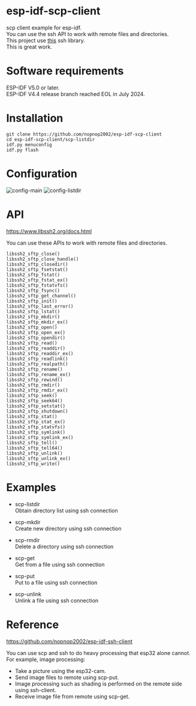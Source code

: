 # esp-idf-scp-client
scp client example for esp-idf.   
You can use the ssh API to work with remote files and directories.   
This project use [this](https://gitlab.com/ch405labs/ch405labs_esp_libssh2) ssh library.   
This is great work.   

# Software requirements
ESP-IDF V5.0 or later.   
ESP-IDF V4.4 release branch reached EOL in July 2024.   

# Installation
```
git clone https://github.com/nopnop2002/esp-idf-scp-client
cd esp-idf-scp-client/scp-listdir
idf.py menuconfig
idf.py flash
```

# Configuration   

![config-main](https://user-images.githubusercontent.com/6020549/119904361-33782700-bf85-11eb-8a90-c5f05ac83f87.jpg)
![config-listdir](https://user-images.githubusercontent.com/6020549/166656776-74668eae-a92d-4acd-8d4f-ca2eca964579.jpg)

# API   
https://www.libssh2.org/docs.html

You can use these APIs to work with remote files and directories.   
```
libssh2_sftp_close()
libssh2_sftp_close_handle()
libssh2_sftp_closedir()
libssh2_sftp_fsetstat()
libssh2_sftp_fstat()
libssh2_sftp_fstat_ex()
libssh2_sftp_fstatvfs()
libssh2_sftp_fsync()
libssh2_sftp_get_channel()
libssh2_sftp_init()
libssh2_sftp_last_error()
libssh2_sftp_lstat()
libssh2_sftp_mkdir()
libssh2_sftp_mkdir_ex()
libssh2_sftp_open()
libssh2_sftp_open_ex()
libssh2_sftp_opendir()
libssh2_sftp_read()
libssh2_sftp_readdir()
libssh2_sftp_readdir_ex()
libssh2_sftp_readlink()
libssh2_sftp_realpath()
libssh2_sftp_rename()
libssh2_sftp_rename_ex()
libssh2_sftp_rewind()
libssh2_sftp_rmdir()
libssh2_sftp_rmdir_ex()
libssh2_sftp_seek()
libssh2_sftp_seek64()
libssh2_sftp_setstat()
libssh2_sftp_shutdown()
libssh2_sftp_stat()
libssh2_sftp_stat_ex()
libssh2_sftp_statvfs()
libssh2_sftp_symlink()
libssh2_sftp_symlink_ex()
libssh2_sftp_tell()
libssh2_sftp_tell64()
libssh2_sftp_unlink()
libssh2_sftp_unlink_ex()
libssh2_sftp_write()
```

# Examples   
- scp-listdir   
Obtain directory list using ssh connection

- scp-mkdir   
Create new directory using ssh connection

- scp-rmdir   
Delete a directory using ssh connection

- scp-get   
Get from a file using ssh connection

- scp-put   
Put to a file using ssh connection

- scp-unlink   
Unlink a file using ssh connection

# Reference
https://github.com/nopnop2002/esp-idf-ssh-client

You can use scp and ssh to do heavy processing that esp32 alone cannot.  
For example, image processing:   
- Take a picture using the esp32-cam.   
- Send image files to remote using scp-put.   
- Image processing such as shading is performed on the remote side using ssh-client.   
- Receive image file from remote using scp-get.   
